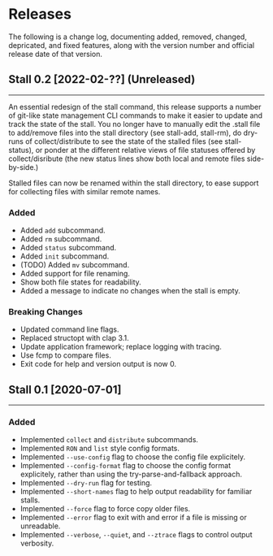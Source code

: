 
# Releases

The following is a change log, documenting added, removed, changed, depricated, and fixed features, along with the version number and official release date of that version.

## Stall 0.2  [2022-02-??] (Unreleased)
----------------------------------------------------

An essential redesign of the stall command, this release supports a number of git-like state management CLI commands to make it easier to update and track the state of the stall. You no longer have to manually edit the .stall file to add/remove files into the stall directory (see stall-add, stall-rm), do dry-runs of collect/distribute to see the state of the stalled files (see stall-status), or ponder at the different relative views of file statuses offered by collect/disribute (the new status lines show both local and remote files side-by-side.)

Stalled files can now be renamed within the stall directory, to ease support for collecting files with similar remote names.

### Added
+ Added `add` subcommand.
+ Added `rm` subcommand.
+ Added `status` subcommand.
+ Added `init` subcommand.
+ (TODO) Added `mv` subcommand.
+ Added support for file renaming.
+ Show both file states for readability.
+ Added a message to indicate no changes when the stall is empty.

### Breaking Changes
+ Updated command line flags.
+ Replaced structopt with clap 3.1.
+ Update application framework; replace logging with tracing.
+ Use fcmp to compare files.
+ Exit code for help and version output is now 0.


## Stall 0.1  [2020-07-01]
----------------------------------------------------

### Added
+ Implemented `collect` and `distribute` subcommands.
+ Implemented `RON` and `list` style config formats.
+ Implemented `--use-config` flag to choose the config file explicitely.
+ Implemented `--config-format` flag to choose the config format explicitely, rather than using the try-parse-and-fallback approach.
+ Implemented `--dry-run` flag for testing.
+ Implemented `--short-names` flag to help output readability for familiar stalls.
+ Implemented `--force` flag to force copy older files.
+ Implemented `--error` flag to exit with and error if a file is missing or unreadable.
+ Implemented `--verbose`, `--quiet`, and `--ztrace` flags to control output verbosity.
